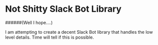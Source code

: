 # Not Shitty Slack Bot Library 
######(Well I hope....)

I am attempting to create a decent Slack Bot library that handles the low level details.
Time will tell if this is possible.
